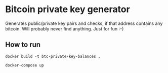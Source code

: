 # Bitcoin private key generator
Generates public/private key pairs and checks, if that address contains any bitcoin.
Will probably never find anything. Just for fun :-)
## How to run
```
docker build -t btc-private-key-balances .
```
```
docker-compose up
```